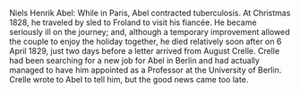 Niels Henrik Abel: While in Paris, Abel contracted tuberculosis. At Christmas 1828, he traveled by sled to Froland to visit his fiancée. He became seriously ill on the journey; and, although a temporary improvement allowed the couple to enjoy the holiday together, he died relatively soon after on 6 April 1829, just two days before a letter arrived from August Crelle. Crelle had been searching for a new job for Abel in Berlin and had actually managed to have him appointed as a Professor at the University of Berlin. Crelle wrote to Abel to tell him, but the good news came too late.
